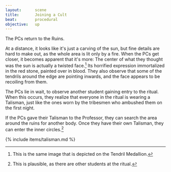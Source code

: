 ```yaml
---
layout:      scene
title:       Joining a Cult
beat:        procedural
objective:   up
---
```


The PCs return to the Ruins.

At a distance, it looks like it's just a carving of the sun,
but fine details are hard to make out, as the whole area is lit only by a fire.
When the PCs get closer, it becomes apparent that it's more:
The center of what they thought was the sun is actually a twisted face.[^1]
Its horrified expression immortalized in the red stone, painted over in blood.
They also observe that some of the tendrils around the edge are pointing inwards,
and the face appears to be recoiling from them.

The PCs lie in wait, to observe another student gaining entry to the ritual.
When this occurs, they realize that everyone in the ritual is wearing a Talisman,
just like the ones worn by the tribesmen who ambushed them on the first night.

If the PCs gave their Talisman to the Professor,
they can search the area around the ruins for another body.
Once they have their own Talisman, they can enter the inner circles.[^2]


{% include items/talisman.md %}


[^1]: This is the same image that is depicted on the Tendril Medallion.
[^2]: This is plausible, as there are other students at the ritual.




